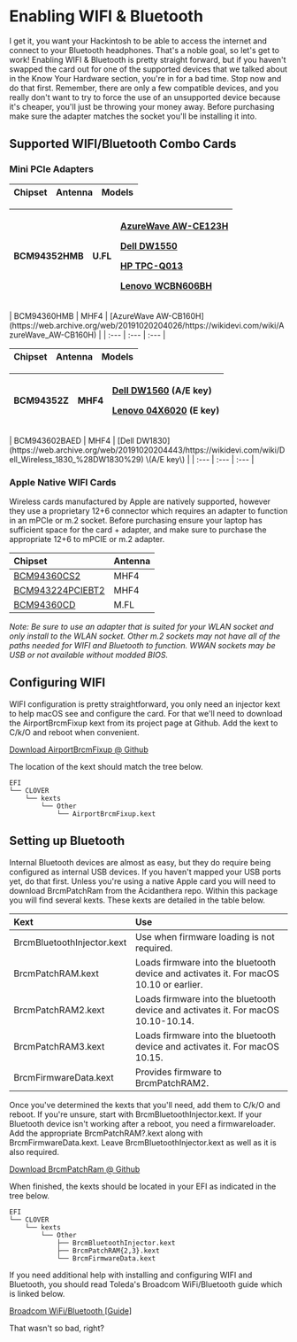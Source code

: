 # Enabling WIFI & Bluetooth

I get it, you want your Hackintosh to be able to access the internet and connect to your Bluetooth headphones. That's a noble goal, so let's get to work! Enabling WIFI & Bluetooth is pretty straight forward, but if you haven't swapped the card out for one of the supported devices that we talked about in the Know Your Hardware section, you're in for a bad time. Stop now and do that first. Remember, there are only a few compatible devices, and you really don't want to try to force the use of an unsupported device because it's cheaper, you'll just be throwing your money away. Before purchasing make sure the adapter matches the socket you'll be installing it into.

## Supported WIFI/Bluetooth Combo Cards

### **Mini PCIe Adapters**

| Chipset | Antenna | Models |
| :--- | :--- | :--- |


<table>
  <thead>
    <tr>
      <th style="text-align:left">BCM94352HMB</th>
      <th style="text-align:left">U.FL</th>
      <th style="text-align:left">
        <p><a href="https://web.archive.org/web/20191003003404/https://wikidevi.com/wiki/AzureWave_AW-CE123H">AzureWave AW-CE123H</a>
        </p>
        <p><a href="https://web.archive.org/web/20191003014022/https://wikidevi.com/wiki/Dell_Wireless_1550_(DW1550)">Dell DW1550</a>
        </p>
        <p><a href="https://web.archive.org/web/20191002211005/https://wikidevi.com/wiki/HP_TPC-Q013">HP TPC-Q013</a>
        </p>
        <p><a href="https://web.archive.org/web/20191003063651/https://wikidevi.com/wiki/Lite-On_WCBN606BH_(Lenovo)">Lenovo WCBN606BH</a>
        </p>
      </th>
    </tr>
  </thead>
  <tbody></tbody>
</table>| BCM94360HMB | MHF4 | [AzureWave AW-CB160H](https://web.archive.org/web/20191020204026/https://wikidevi.com/wiki/AzureWave_AW-CB160H) |
| :--- | :--- | :--- |


| Chipset | Antenna | Models |
| :--- | :--- | :--- |


<table>
  <thead>
    <tr>
      <th style="text-align:left">BCM94352Z</th>
      <th style="text-align:left">MHF4</th>
      <th style="text-align:left">
        <p><a href="https://web.archive.org/web/20191003014024/https://wikidevi.com/wiki/Dell_Wireless_1560_(DW1560)">Dell DW1560</a> (A/E
          key)</p>
        <p><a href="https://web.archive.org/web/20191003030111/https://wikidevi.com/wiki/Broadcom_BCM94352Z">Lenovo 04X6020</a> (E
          key)</p>
      </th>
    </tr>
  </thead>
  <tbody></tbody>
</table>| BCM943602BAED | MHF4 | [Dell DW1830](https://web.archive.org/web/20191020204443/https://wikidevi.com/wiki/Dell_Wireless_1830_%28DW1830%29) \(A/E key\) |
| :--- | :--- | :--- |


### Apple Native WIFI Cards

Wireless cards manufactured by Apple are natively supported, however they use a proprietary 12+6 connector which requires an adapter to function in an mPCIe or m.2 socket. Before purchasing ensure your laptop has sufficient space for the card + adapter, and make sure to purchase the appropriate 12+6 to mPCIE or m.2 adapter.

| Chipset | Antenna |
| :--- | :--- |
| [BCM94360CS2](https://web.archive.org/web/20191003030122/https://wikidevi.com/wiki/Broadcom_BCM94360CS2) | MHF4 |
| [BCM943224PCIEBT2](https://web.archive.org/web/20191002215550/https://wikidevi.com/wiki/Broadcom_BCM943224PCIEBT2) | MHF4 |
| [BCM94360CD](https://web.archive.org/web/20191020204211/https://wikidevi.com/wiki/Broadcom_BCM94360CD) | M.FL |

_Note: Be sure to use an adapter that is suited for your WLAN socket and only install to the WLAN socket. Other m.2 sockets may not have all of the paths needed for WIFI and Bluetooth to function. WWAN sockets may be USB or not available without modded BIOS._

## Configuring WIFI

WIFI configuration is pretty straightforward, you only need an injector kext to help macOS see and configure the card. For that we'll need to download the AirportBrcmFixup kext from its project page at Github. Add the kext to C/k/O and reboot when convenient.

[Download AirportBrcmFixup @ Github](https://github.com/acidanthera/AirportBrcmFixup)

The location of the kext should match the tree below.

```text
EFI
└── CLOVER
    └── kexts
        └── Other
            └── AirportBrcmFixup.kext
```

## Setting up Bluetooth

Internal Bluetooth devices are almost as easy, but they do require being configured as internal USB devices. If you haven't mapped your USB ports yet, do that first. Unless you're using a native Apple card you will need to download BrcmPatchRam from the Acidanthera repo. Within this package you will find several kexts. These kexts are detailed in the table below.

| Kext | Use |
| :--- | :--- |
| BrcmBluetoothInjector.kext | Use when firmware loading is not required. |
| BrcmPatchRAM.kext | Loads firmware into the bluetooth device and activates it.  For macOS 10.10 or earlier. |
| BrcmPatchRAM2.kext | Loads firmware into the bluetooth device and activates it.  For macOS 10.10-10.14. |
| BrcmPatchRAM3.kext | Loads firmware into the bluetooth device and activates it.  For macOS 10.15. |
| BrcmFirmwareData.kext | Provides firmware to BrcmPatchRAM2. |

Once you've determined the kexts that you'll need, add them to C/k/O and reboot. If you're unsure, start with BrcmBluetoothInjector.kext. If your Bluetooth device isn't working after a reboot, you need a firmwareloader. Add the appropriate BrcmPatchRAM?.kext along with BrcmFirmwareData.kext. Leave BrcmBluetoothInjector.kext as well as it is also required.

[Download BrcmPatchRam @ Github](https://github.com/acidanthera/BrcmPatchRAM)

When finished, the kexts should be located in your EFI as indicated in the tree below.

```text
EFI
└── CLOVER
    └── kexts
        └── Other
            ├── BrcmBluetoothInjector.kext
            ├── BrcmPatchRAM{2,3}.kext
            └── BrcmFirmwareData.kext
```

If you need additional help with installing and configuring WIFI and Bluetooth, you should read Toleda's Broadcom WiFi/Bluetooth guide which is linked below.

[Broadcom WiFi/Bluetooth \[Guide\]](https://www.tonymacx86.com/threads/broadcom-wifi-bluetooth-guide.242423/)

That wasn't so bad, right?

